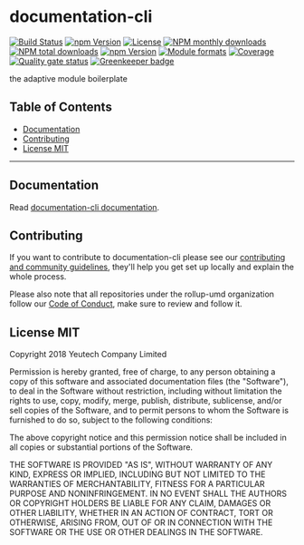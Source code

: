 # documentation-cli

[![Build Status](https://travis-ci.org/rollup-umd/documentation-cli.svg?branch=master)](https://travis-ci.org/rollup-umd/documentation-cli) [![npm Version](https://img.shields.io/npm/v/@rollup-umd/documentation-cli.svg?style=flat)](https://www.npmjs.com/package/@rollup-umd/documentation-cli) [![License](https://img.shields.io/npm/l/@rollup-umd/documentation-cli.svg?style=flat)](https://www.npmjs.com/package/@rollup-umd/documentation-cli) [![NPM monthly downloads](https://img.shields.io/npm/dm/@rollup-umd/documentation-cli.svg?style=flat)](https://npmjs.org/package/@rollup-umd/documentation-cli) [![NPM total downloads](https://img.shields.io/npm/dt/@rollup-umd/documentation-cli.svg?style=flat)](https://npmjs.org/package/@rollup-umd/documentation-cli) [![npm Version](https://img.shields.io/node/v/@rollup-umd/documentation-cli.svg?style=flat)](https://www.npmjs.com/package/@rollup-umd/documentation-cli) [![Module formats](https://img.shields.io/badge/module%20formats-umd%2C%20cjs%2C%20esm-green.svg?style=flat)](https://www.npmjs.com/package/@rollup-umd/documentation-cli)
[![Coverage](https://sonarcloud.io/api/project_badges/measure?project=com.github.rollup-umd.documentation-cli&metric=coverage)](https://sonarcloud.io/dashboard?id=com.github.rollup-umd.documentation-cli) [![Quality gate status](https://sonarcloud.io/api/project_badges/measure?project=com.github.rollup-umd.documentation-cli&metric=alert_status)](https://sonarcloud.io/dashboard?id=com.github.rollup-umd.documentation-cli) [![Greenkeeper badge](https://badges.greenkeeper.io/rollup-umd/documentation-cli.svg)](https://greenkeeper.io/)

the adaptive module boilerplate


## Table of Contents

  - [Documentation](#documentation)
  - [Contributing](#contributing)
  - [License MIT](#license-mit)

---

## Documentation

Read [documentation-cli documentation](https://rollup-umd.github.io/documentation-cli).


## Contributing

If you want to contribute to documentation-cli please see our [contributing and community guidelines](https://github.com/rollup-umd/documentation-cli/blob/master/CONTRIBUTING.md), they\'ll help you get set up locally and explain the whole process.

Please also note that all repositories under the rollup-umd organization follow our [Code of Conduct](https://github.com/rollup-umd/documentation-cli/blob/master/CODE_OF_CONDUCT.md), make sure to review and follow it.

## License MIT

Copyright 2018 Yeutech Company Limited

Permission is hereby granted, free of charge, to any person obtaining a copy of this software and associated documentation files (the "Software"), to deal in the Software without restriction, including without limitation the rights to use, copy, modify, merge, publish, distribute, sublicense, and/or sell copies of the Software, and to permit persons to whom the Software is furnished to do so, subject to the following conditions:

The above copyright notice and this permission notice shall be included in all copies or substantial portions of the Software.

THE SOFTWARE IS PROVIDED "AS IS", WITHOUT WARRANTY OF ANY KIND, EXPRESS OR IMPLIED, INCLUDING BUT NOT LIMITED TO THE WARRANTIES OF MERCHANTABILITY, FITNESS FOR A PARTICULAR PURPOSE AND NONINFRINGEMENT. IN NO EVENT SHALL THE AUTHORS OR COPYRIGHT HOLDERS BE LIABLE FOR ANY CLAIM, DAMAGES OR OTHER LIABILITY, WHETHER IN AN ACTION OF CONTRACT, TORT OR OTHERWISE, ARISING FROM, OUT OF OR IN CONNECTION WITH THE SOFTWARE OR THE USE OR OTHER DEALINGS IN THE SOFTWARE.


